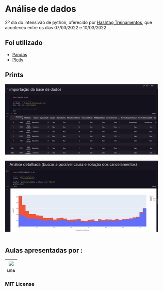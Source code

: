 # Análise de dados
2º dia do intensivão de python, oferecido por [Hashtag Treinamentos](https://www.hashtagtreinamentos.com/?origemurl=75502579145&gclid=CjwKCAjwp7eUBhBeEiwAZbHwkWCgZZLkOP6JTEeM83hiRjuT0eEvzyvQ5nKsIGJNGIDe8yO-M7bjMxoCtocQAvD_BwE), que aconteceu entre os dias 07/03/2022 e 10/03/2022

## Foi utilizado
*   [Pandas](https://pandas.pydata.org/docs/)
*   [Plotly](https://plotly.com/python/)

## Prints
<img src="./assets/img1.png" alt="print importação dos dados">
</br>
</br>
<img src="./assets/img2.png" alt="print análise detalhada">
</br>
</br>

## Aulas apresentadas por :

| [<img src="https://media-exp1.licdn.com/dms/image/C5103AQGVblLRPgs9Zw/profile-displayphoto-shrink_800_800/0/1517053923257?e=1658966400&v=beta&t=YEV0JKeiqlTUa9NMPckvhM2WNJcAeDJ9WubpSy8Eihg" width=115><br><sub>LIRA</sub>](https://www.linkedin.com/in/jo%C3%A3o-paulo-rodrigues-de-lira-50664758/) |
| :---: |

### MIT License